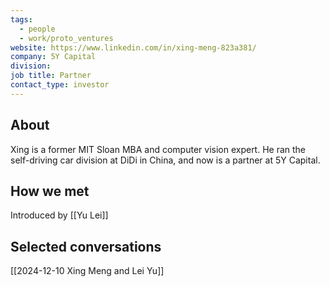 ```yaml
---
tags:
  - people
  - work/proto_ventures
website: https://www.linkedin.com/in/xing-meng-823a381/
company: 5Y Capital
division: 
job title: Partner
contact_type: investor
---
```

## About
Xing is a former MIT Sloan MBA and computer vision expert. He ran the self-driving car division at DiDi in China, and now is a partner at 5Y Capital.

## How we met
Introduced by [[Yu Lei]]

## Selected conversations
[[2024-12-10 Xing Meng and Lei Yu]]